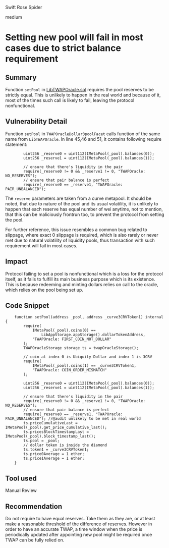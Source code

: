 Swift Rose Spider

medium

# Setting new pool will fail in most cases due to strict balance requirement

## Summary
Function `setPool` in [LibTWAPOracle.sol](https://github.com/sherlock-audit/2023-12-ubiquity/blob/main/ubiquity-dollar/packages/contracts/src/dollar/libraries/LibTWAPOracle.sol#L31) requires the pool reserves to be strictly equal. This is unlikely to happen in the real world and because of it, most of the times such call is likely to fail, leaving the protocol nonfunctional.

## Vulnerability Detail
Function `setPool` in `TWAPOracleDollar3poolFacet` calls function of the same name from `LibTWAPOracle`. In line 45,46 and 51, it contains following require statement:

```solidity
        uint256 _reserve0 = uint112(IMetaPool(_pool).balances(0));
        uint256 _reserve1 = uint112(IMetaPool(_pool).balances(1));

        // ensure that there's liquidity in the pair
        require(_reserve0 != 0 && _reserve1 != 0, "TWAPOracle: NO_RESERVES");
        // ensure that pair balance is perfect
        require(_reserve0 == _reserve1, "TWAPOracle: PAIR_UNBALANCED");
```

The `reserve` parameters are taken from a curve metapool. It should be noted, that due to nature of the pool and its usual volatility, it is unlikely to happen that each reserve has equal number of wei anytime, not to mention, that this can be maliciously frontrun too, to prevent the protocol from setting the pool. 

For further reference, this issue resembles a common bug related to slippage, where exact 0 slippage is required, which is also rarely or never met due to natural volatility of liquidity pools, thus transaction with such requirement will fail in most cases.


## Impact
Protocol failing to set a pool is nonfunctional which is a loss for the protocol itself, as it fails to fulfill its main business purpose which is its existence. This is because redeeming and minting dollars relies on call to the oracle, which relies on the pool being set up.


## Code Snippet
```solidity
    function setPool(address _pool, address _curve3CRVToken1) internal {
        require(
            IMetaPool(_pool).coins(0) ==
                LibAppStorage.appStorage().dollarTokenAddress,
            "TWAPOracle: FIRST_COIN_NOT_DOLLAR"
        );
        TWAPOracleStorage storage ts = twapOracleStorage();

        // coin at index 0 is Ubiquity Dollar and index 1 is 3CRV
        require(
            IMetaPool(_pool).coins(1) == _curve3CRVToken1,
            "TWAPOracle: COIN_ORDER_MISMATCH"
        );

        uint256 _reserve0 = uint112(IMetaPool(_pool).balances(0));
        uint256 _reserve1 = uint112(IMetaPool(_pool).balances(1));

        // ensure that there's liquidity in the pair
        require(_reserve0 != 0 && _reserve1 != 0, "TWAPOracle: NO_RESERVES"); 
        // ensure that pair balance is perfect
        require(_reserve0 == _reserve1, "TWAPOracle: PAIR_UNBALANCED"); //@audit unlikely to be met in real world
        ts.priceCumulativeLast = IMetaPool(_pool).get_price_cumulative_last();
        ts.pricesBlockTimestampLast = IMetaPool(_pool).block_timestamp_last();
        ts.pool = _pool;
        // dollar token is inside the diamond
        ts.token1 = _curve3CRVToken1;
        ts.price0Average = 1 ether;
        ts.price1Average = 1 ether;
    }

```

## Tool used

Manual Review

## Recommendation
Do not require to have equal reserves. Take them as they are, or at least make a reasonable threshold of the difference of reserves. However in order to have an accurate TWAP, a time window when the price is periodically updated after appointing new pool might be required once TWAP can be fully relied on.
